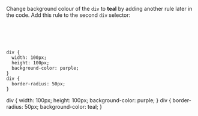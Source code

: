 Change background colour of the
`div` to **teal** by adding
another rule later in the code. Add
this rule to the second `div` selector:

<codeblock language="css" type="exercise" testMode="fixedInput">
<code>
<panel language="html">
<div></div>
</panel>
<panel language="css">
div {
  width: 100px;
  height: 100px;
  background-color: purple;
}
div {
  border-radius: 50px;
}
</panel>
</code>

<solution>
div {
  width: 100px;
  height: 100px;
  background-color: purple;
}
div {
  border-radius: 50px;
  background-color: teal;
}
</solution>
</codeblock>